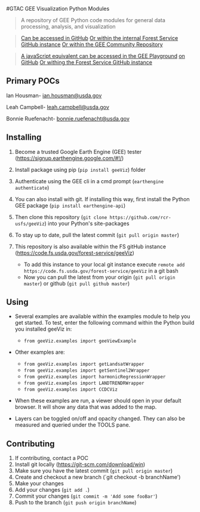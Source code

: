 #GTAC GEE Visualization Python Modules
> A repository of GEE Python code modules for general data processing, analysis, and visualization

> [Can be accessed in GitHub](https://github.com/rcr-usfs/geeViz)
> [Or within the internal Forest Service GitHub instance](https://code.fs.usda.gov/forest-service/geeViz)
> [Or within the GEE Community Repository](https://github.com/gee-community/geeViz)

> [A javaScript equivalent can be accessed in the GEE Playground](https://earthengine.googlesource.com/users/USFS_GTAC/modules)
> [on GitHub](https://github.com/rcr-usfs/gtac-rcr-gee-js-modules.git)
> [Or withing the Forest Service GitHub instance](https://code.fs.usda.gov/forest-service/gtac-gee-js-modules.git)

## Primary POCs

Ian Housman- ian.housman@usda.gov

Leah Campbell- leah.campbell@usda.gov

Bonnie Ruefenacht- bonnie.ruefenacht@usda.gov

## Installing
1. Become a trusted Google Earth Engine (GEE) tester (<https://signup.earthengine.google.com/#!/>)
2. Install package using pip (`pip install geeViz`) 
folder
3. Authenticate using the GEE cli in a cmd prompt (`earthengine authenticate`)

4. You can also install with git. If installing this way, first install the Python GEE package (`pip install earthengine-api`)
5. Then clone this repository (`git clone https://github.com/rcr-usfs/geeViz`) into your Python's site-packages 
6. To stay up to date, pull the latest commit (`git pull origin master`)
7. This repository is also available within the FS gitHub instance (<https://code.fs.usda.gov/forest-service/geeViz>)
   * To add this instance to your local git instance execute `remote add https://code.fs.usda.gov/forest-service/geeViz` in a git bash
   * Now you can pull the latest from your origin (`git pull origin master`) or github (`git pull github master`)

## Using
* Several examples are available within the examples module to help you get started. To test, enter the following command within the Python build you installed geeViz in: 
	* `from geeViz.examples import geeViewExample`

* Other examples are:
	* `from geeViz.examples import getLandsatWrapper`
	* `from geeViz.examples import getSentinel2Wrapper`
	* `from geeViz.examples import harmonicRegressionWrapper`
	* `from geeViz.examples import LANDTRENDRWrapper`
	* `from geeViz.examples import CCDCViz`

* When these examples are run, a viewer should open in your default browser.  It will show any data that was added to the map.
* Layers can be toggled on/off and opacity changed.  They can also be measured and queried under the TOOLS pane.



## Contributing
1. If contributing, contact a POC
2. Install git locally (<https://git-scm.com/download/win>)
3. Make sure you have the latest commit (`git pull origin master`)
4. Create and checkout a new branch (`git checkout -b branchName')
5. Make your changes
6. Add your changes (`git add .`)
7. Commit your changes (`git commit -m 'Add some fooBar'`)
8. Push to the branch (`git push origin branchName`)
